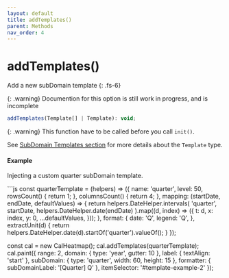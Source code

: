 ```yaml
---
layout: default
title: addTemplates()
parent: Methods
nav_order: 4
---
```


# addTemplates()

Add a new subDomain template
{: .fs-6}

{: .warning}
Documention for this option is still work in progress, and is incomplete

```js
addTemplates(Template[] | Template): void;
```

{: .warning}
This function have to be called before you call `init()`.

See [SubDomain Templates section](/templates) for more details about the `Template` type.

#### Example

Injecting a custom quarter subDomain template.

<div class="code-example">
  <div id="template-example-2"></div>
  <script>
    const quarterTemplate = function (helpers) {
      return {
        name: 'quarter',
        level: 50,
        rowsCount() {
          return 1;
        },
        columnsCount() {
          return 4;
        },
        mapping: (startDate, endDate, defaultValues) =>
          helpers.DateHelper.intervals(
            'quarter',
            startDate,
            helpers.DateHelper.date(endDate)
          ).map((d, index) => ({
            t: d,
            x: index,
            y: 0,
            ...defaultValues,
          })),

        format: {
          date: 'Q',
          legend: 'Q',
        },
        extractUnit(d) {
          return helpers.DateHelper.date(d).startOf('quarter').valueOf();
        }
      }
    };

    const cal = new CalHeatmap();
    cal.addTemplates(quarterTemplate);
    cal.paint({
      range: 2,
      domain: { type: 'year', gutter: 10 },
      label: { textAlign: 'start' },
      subDomain: { type: 'quarter', width: 60, height: 15 },
      formatter: { subDomainLabel: '[Quarter] Q' }
    });

  </script>
</div>
```js
const quarterTemplate = (helpers) => ({
  name: 'quarter',
  level: 50,
  rowsCount() {
    return 1;
  },
  columnsCount() {
    return 4;
  },
  mapping: (startDate, endDate, defaultValues) =>  {
     return helpers.DateHelper.intervals(
      'quarter',
      startDate,
      helpers.DateHelper.date(endDate)
    ).map((d, index) => ({
      t: d,
      x: index,
      y: 0,
      ...defaultValues,
    }));
  },
  format: {
    date: 'Q',
    legend: 'Q',
  },
  extractUnit(d) {
    return helpers.DateHelper.date(d).startOf('quarter').valueOf();
  }
});

const cal = new CalHeatmap();
cal.addTemplates(quarterTemplate);
cal.paint({
range: 2,
domain: { type: 'year', gutter: 10 },
label: { textAlign: 'start' },
subDomain: { type: 'quarter', width: 60, height: 15 },
formatter: { subDomainLabel: '[Quarter] Q' },
itemSelector: '#template-example-2'
});

```

```
